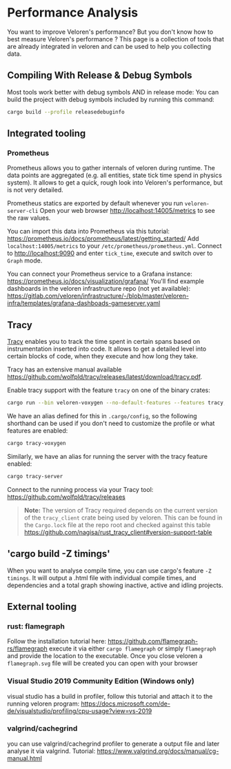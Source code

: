 # Performance Analysis

You want to improve Veloren's performance?
But you don't know how to best measure Veloren's performance ?
This page is a collection of tools that are already integrated in veloren and can be used to help you collecting data.

## Compiling With Release & Debug Symbols

Most tools work better with debug symbols AND in release mode:
You can build the project with debug symbols included by running this command:

```bash
cargo build --profile releasedebuginfo
```

## Integrated tooling

### Prometheus

Prometheus allows you to gather internals of veloren during runtime. The data points are aggregated (e.g. all entities, state tick time spend in physics system).
It allows to get a quick, rough look into Veloren's performance, but is not very detailed.

Prometheus statics are exported by default whenever you run `veloren-server-cli`
Open your web browser <http://localhost:14005/metrics> to see the raw values.

You can import this data into Prometheus via this tutorial: <https://prometheus.io/docs/prometheus/latest/getting_started/>
Add `localhost:14005/metrics` to your `/etc/prometheus/prometheus.yml`.
Connect to <http://localhost:9090> and enter `tick_time`, execute and switch over to `Graph` mode.

You can connect your Prometheus service to a Grafana instance: <https://prometheus.io/docs/visualization/grafana/>
You'll find example dashboards in the veloren infrastructure repo (not yet available): <https://gitlab.com/veloren/infrastructure/-/blob/master/veloren-infra/templates/grafana-dashboads-gameserver.yaml>

## Tracy

[Tracy](https://github.com/wolfpld/tracy) enables you to track the time spent in certain spans based
on instrumentation inserted into code. It allows to get a detailed level into certain blocks of
code, when they execute and how long they take.

Tracy has an extensive manual available
<https://github.com/wolfpld/tracy/releases/latest/download/tracy.pdf>.

Enable tracy support with the feature `tracy` on one of the binary crates:

```bash
cargo run --bin veloren-voxygen --no-default-features --features tracy,simd,egui-ui,shaderc-from-source --profile no_overflow"
```

We have an alias defined for this in `.cargo/config`, so the following shorthand can be used if you
don't need to customize the profile or what features are enabled:

```bash
cargo tracy-voxygen
```

Similarly, we have an alias for running the server with the tracy feature enabled:

```bash
cargo tracy-server
```

Connect to the running process via your Tracy tool: <https://github.com/wolfpld/tracy/releases>

> **Note:** The version of Tracy required depends on the current version of the `tracy_client`
> crate being used by veloren. This can be found in the `Cargo.lock` file at the repo root and
> checked against this table <https://github.com/nagisa/rust_tracy_client#version-support-table>

<!---
TODO: section on compiling Tracy (multiple platforms!)
TODO: section on instrumenting code and the relevant macros defined in common_base 
-->

## 'cargo build -Z timings'

When you want to analyse compile time, you can use cargo's feature `-Z timings`. It will output a
.html file with individual compile times, and dependencies and a total graph showing inactive,
active and idling projects.

## External tooling

### rust: flamegraph

Follow the installation tutorial here: <https://github.com/flamegraph-rs/flamegraph>
execute it via either `cargo flamegraph` or simply `flamegraph` and provide the location to the executable.
Once you close veloren a `flamegraph.svg` file will be created you can open with your browser

### Visual Studio 2019 Community Edition (Windows only)

visual studio has a build in profiler, follow this tutorial and attach it to the running veloren program:
<https://docs.microsoft.com/de-de/visualstudio/profiling/cpu-usage?view=vs-2019>

### valgrind/cachegrind

you can use valgrind/cachegrind profiler to generate a output file and later analyse it via valgrind.
Tutorial: <https://www.valgrind.org/docs/manual/cg-manual.html>

<!--- TODO: highlight Hotspot and Heaptrack -->
